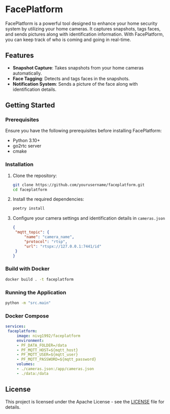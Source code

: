 # FacePlatform

FacePlatform is a powerful tool designed to enhance your home security system by utilizing your home cameras. It captures snapshots, tags faces, and sends pictures along with identification information. With FacePlatform, you can keep track of who is coming and going in real-time.

## Features

- **Snapshot Capture**: Takes snapshots from your home cameras automatically.
- **Face Tagging**: Detects and tags faces in the snapshots.
- **Notification System**: Sends a picture of the face along with identification details.

## Getting Started

### Prerequisites

Ensure you have the following prerequisites before installing FacePlatform:

- Python 3.10+
- go2rtc server
- cmake

### Installation

1. Clone the repository:

   ```bash
   git clone https://github.com/yourusername/faceplatform.git
   cd faceplatform
   ```
2. Install the required dependencies:
   
   ```bash
   poetry install
   ```
3. Configure your camera settings and identification details in `cameras.json`
   ```json
   {
    "mqtt_topic": {
        "name": "camera_name",
        "protocol": "rtsp",
        "url": "rtspx://127.0.0.1:7441/id"
    }
   }
   ```

### Build with Docker
  ```bash
  docker build . -t faceplatform
  ```

### Running the Application
   ```bash
   python -m "src.main"
   ```

### Docker Compose
   ```yaml
   services:
    faceplatform:
        image: nivg1992/faceplatform
        environment:
        - PF_DATA_FOLDER=/data
        - PF_MQTT_HOST=${mqtt_host}
        - PF_MQTT_USER=${mqtt_user}
        - PF_MQTT_PASSWORD=${mqtt_password}
        volumes:
        - ./cameras.json:/app/cameras.json
        - ./data:/data
   ```

## License
This project is licensed under the Apache License - see the [LICENSE](LICENSE) file for details.